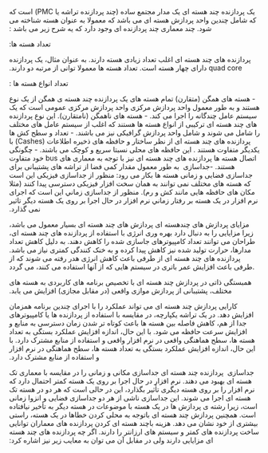 ‬‪‫‪‮یک پردازنده چند هسته ای یک مدار مجتمع ساده (چند پردازنده تراشه یا CMP) است که 
که شامل چندین واحد پردازش هسته ای می باشد که معمولا به عنوان هسته شناخته می شود. 
چند معماری چند پردازنده ای وجود دارد که یه شرح زیر می باشد : 


‫تعداد هسته ها:‬

‫پردازنده های چند هسته ای اغلب تعداد زیادی هسته دارند. به عنوان مثال، یک پردازنده quad core دارای چهار هسته است. تعداد هسته ها معمولا توانی از مرتبه دو دارند.‪

‫تعداد انواع هسته ها :‪

‫- هسته های همگن (متقارن)
تمام هسته های یک پردازنده چند هسته ی همگن از یک نوع هستند و به طور معمول واحد پردازش مرکزی واحد پردازش مرکزی عمومی است که یک سیستم عامل چندگانه را اجرا می کند.
‫- هسته های ناهمگن (نامتقارن).
این نوع پردازنده های چند هسته ای ترکیبی از انواع هسته ها هستند که اغلب از سیستم عامل های مختلف را شامل می شوند و شامل واحد پردازش گرافیکی نیز می باشند.
‫- تعداد و سطح کش ها
پردازنده های چند هسته ای از نظر ساختار و حافظه های ذخیره اطلاعات (Cashes) با یکدیگر متفاوت هستند . این حافظه های محلی نسبتا سریع و کوچک می باشند.
‫- چگونگی اتصال هسته ها 
 پردازنده های چند هسته ای نیز با توجه به معماری های bus خود متفاوت هستند.
-جداسازی
 به طور معمول مقدار کمی فضا از تراشه های پشتیبانی برای جداسازی فضایی و زمانی هسته ها بکار می رود:
منظور از جداسازی فیزیکی این است که هسته های مختلف نمی توانند به همان سخت افزار فیزیکی دسترسی پیدا کنند (مثلا مکان های حافظه هایی مانند کش و رم).
منظور از جداسازی زماني این است که اجرای نرم افزار در یک هسته بر رفتار زماني نرم افزار در حال اجرا بر روی یک هسته دیگر تاثیر نمی گذارد.‪

مزایای پردازش های چندهسته ای
پردازش های چند هسته ای بسیار معمول می باشد، زیرا مزایایی را به دنبال دارد
بهره وری انرژی
با استفاده از پردازنده های چند هسته ای، طراحان می توانند تعداد کامپیوترهای جاسازی شده را کاهش دهند. به دلیل کاهش تعداد مدارها، حرارت تولید شده نیز کاهش پیدا کرده و به خنک کنندگی کمتری نیاز می باشد.
پردازنده های چند هسته ای از طرفی باعث کاهش انرژی هدر رفته می شوند که از طرفی باعث افزایش عمر باتری در سیستم هایی که از آنها استفاده می کنند، می گردد.

‫همبستگی ذاتی
در پردازش چند هسته ای با تخصیص برنامه های کاربردی به هسته های مختلف، پشتیبانی از پردازش موازی واقعی (در مقابل مجازی) افزایش می یابد.

‫کارایی
 پردازش چند هسته ای می تواند عملکرد را با اجرای چندین برنامه همزمان افزایش دهد. 
 در یک تراشه یکپارچه، در مقایسه با استفاده از پردازنده ها یا کامپیوترهای جدا از هم، کاهش فاصله بین هسته ها باعث کوتاه تر شدن زمان دسترسی به منابع و افزایش سرعت حافظه می شود.
با این حال، اندازه افزایش عملکرد بستگی به تعداد هسته ها، سطح هماهنگی واقعی در نرم افزار واقعی و استفاده از منابع مشترک دارد.
با این حال، اندازه افزایش عملکرد بستگی به تعداد هسته ها، سطح هماهنگی در نرم افزار و استفاده از منابع مشترک دارد.

جداسازی
‫ پردازنده چند هسته ای جداسازی مکانی و زمانی را در مقایسه با معماری تک هسته ای بهبود می دهند.
 نرم افزار در حال اجرا بر روی یک هسته کمتر احتمال دارد که نرم افزار را بر روی هسته دیگری تأثیر بگذارد، این در حالی است که هر دو در هسته تک هسته ای اجرا می شوند. 
این جداسازی ناشی از هر دو جداسازی فضایی و انزوا زمانی است، زیرا رشته ی پردازش ها در یک هسته با موضوعات در هسته دیگر به تأخیر نیافتاده است.
همچنین پردازش چند هسته ای باتوجه به محلی کردن خطاها در یک هسته، راستی بیشتری از خود نشان می دهد.
هزینه 
باچند هسته ای کردن پردازنده های معماران توانایی ساخت پردازنده های کمتر و سیستم های ارزانتر را دارند.
اگر چه پردازنده های چند هسته ای مزایایی دارند ولی در مقابل آن می توان به معایب زیر نیز اشاره کرد:
